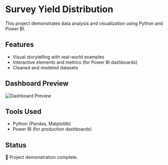 # Survey Yield Distribution

This project demonstrates data analysis and visualization using Python and Power BI.

## Features
- Visual storytelling with real-world examples
- Interactive elements and metrics (for Power BI dashboards)
- Cleaned and modeled datasets

## Dashboard Preview
![Dashboard Preview](dashboard.png)

## Tools Used
- Python (Pandas, Matplotlib)
- Power BI (for production dashboards)

## Status
📌 Project demonstration complete.